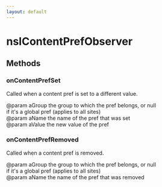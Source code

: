 ```yaml
---
layout: default
---
```


# nsIContentPrefObserver #

## Methods ##

### onContentPrefSet ###
  
Called when a content pref is set to a different value.  
  
@param    aGroup      the group to which the pref belongs, or null  
                      if it's a global pref (applies to all sites)  
@param    aName       the name of the pref that was set  
@param    aValue      the new value of the pref  
  

### onContentPrefRemoved ###
  
Called when a content pref is removed.  
  
@param    aGroup      the group to which the pref belongs, or null  
                      if it's a global pref (applies to all sites)  
@param    aName       the name of the pref that was removed  
  
